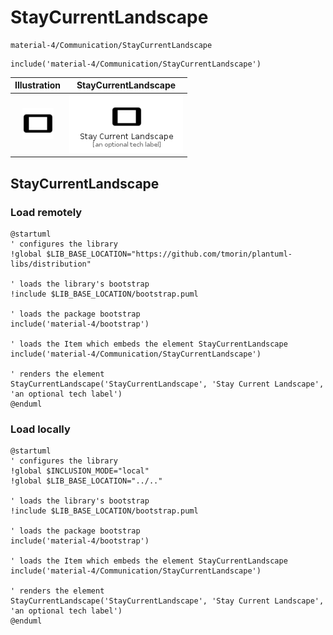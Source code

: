 # StayCurrentLandscape


```text
material-4/Communication/StayCurrentLandscape
```

```text
include('material-4/Communication/StayCurrentLandscape')
```



| Illustration | StayCurrentLandscape |
| :---: | :---: |
| ![illustration for Illustration](../../material-4/Communication/StayCurrentLandscape.png) | ![illustration for StayCurrentLandscape](../../material-4/Communication/StayCurrentLandscape.Local.png) |




## StayCurrentLandscape

### Load remotely
```plantuml
@startuml
' configures the library
!global $LIB_BASE_LOCATION="https://github.com/tmorin/plantuml-libs/distribution"

' loads the library's bootstrap
!include $LIB_BASE_LOCATION/bootstrap.puml

' loads the package bootstrap
include('material-4/bootstrap')

' loads the Item which embeds the element StayCurrentLandscape
include('material-4/Communication/StayCurrentLandscape')

' renders the element
StayCurrentLandscape('StayCurrentLandscape', 'Stay Current Landscape', 'an optional tech label')
@enduml
```

### Load locally
```plantuml
@startuml
' configures the library
!global $INCLUSION_MODE="local"
!global $LIB_BASE_LOCATION="../.."

' loads the library's bootstrap
!include $LIB_BASE_LOCATION/bootstrap.puml

' loads the package bootstrap
include('material-4/bootstrap')

' loads the Item which embeds the element StayCurrentLandscape
include('material-4/Communication/StayCurrentLandscape')

' renders the element
StayCurrentLandscape('StayCurrentLandscape', 'Stay Current Landscape', 'an optional tech label')
@enduml
```

